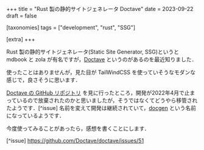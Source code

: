 +++
title = "Rust 製の静的サイトジェネレータ Doctave"
date = 2023-09-22
draft = false

[taxonomies]
tags = ["development", "rust", "SSG"]

[extra]
+++

Rust 製の静的サイトジェネレータ(Static Site Generator, SSG)というと mdbook と zola が有名ですが，[Doctave](https://www.doctave.com/) というのがあるのを最近知りました．

使ったことはありませんが，見た目が TailWindCSS を使っていそうなモダンな感じで，良さそうに思います．

[Doctave の GitHub リポジトリ](https://github.com/Doctave/doctave) を見に行ったところ，開発が2022年4月で止まっているので放棄されたのかと思いましたが，そうではなくてどうやら移管されたようです．[^issue] 名前を変えて開発は継続されていて，[docgen](https://github.com/thecodrr/docgen) という名前になっているようです．

今度使ってみることがあったら，感想を書くことにします．

[^issue] <https://github.com/Doctave/doctave/issues/51>
